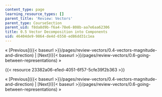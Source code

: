 ```yaml
---
content_type: page
learning_resource_types: []
parent_title: 'Review: Vectors'
parent_type: CourseSection
parent_uid: f8da8d9b-f6a4-78e6-808b-aa7e6aa62306
title: 0.5 Vector Decomposition into Components
uid: 46404de9-9864-de4d-6558-ed86dd31c1ea
---
```


« [Previous]({{< baseurl >}}/pages/review-vectors/0.4-vectors-magnitude-and-direction) | [Next]({{< baseurl >}}/pages/review-vectors/0.6-going-between-representations) »

{{< resource 23382a06-e1ed-4051-6f57-5cfe39f2b363 >}}

« [Previous]({{< baseurl >}}/pages/review-vectors/0.4-vectors-magnitude-and-direction) | [Next]({{< baseurl >}}/pages/review-vectors/0.6-going-between-representations) »